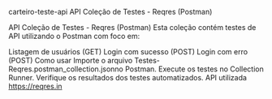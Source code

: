 carteiro-teste-api
API Coleção de Testes - Reqres (Postman)

API Coleção de Testes - Reqres (Postman)
Esta coleção contém testes de API utilizando o Postman com foco em:

Listagem de usuários (GET)
Login com sucesso (POST)
Login com erro (POST)
Como usar
Importe o arquivo Testes-Reqres.postman_collection.jsonno Postman.
Execute os testes no Collection Runner.
Verifique os resultados dos testes automatizados.
API utilizada
https://reqres.in